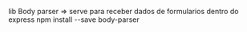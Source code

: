 lib Body parser => serve para receber dados de formularios dentro do express
    npm install --save body-parser
    
